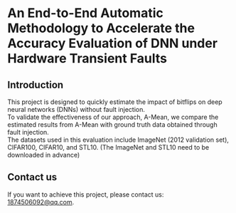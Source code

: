 An End-to-End Automatic Methodology to Accelerate the Accuracy Evaluation of DNN under Hardware Transient Faults
================================================================================================================
Introduction
------------
This project is designed to quickly estimate the impact of bitflips on deep neural networks (DNNs) without fault injection. <br>
To validate the effectiveness of our approach, A-Mean, we compare the estimated results from A-Mean with ground truth data obtained through fault injection. <br>
The datasets used in this evaluation include ImageNet (2012 validation set), CIFAR100, CIFAR10, and STL10. (The ImageNet and STL10 need to be downloaded in advance) <br>

Contact us
----------
If you want to achieve this project, please contact us: 1874506092@qq.com.
